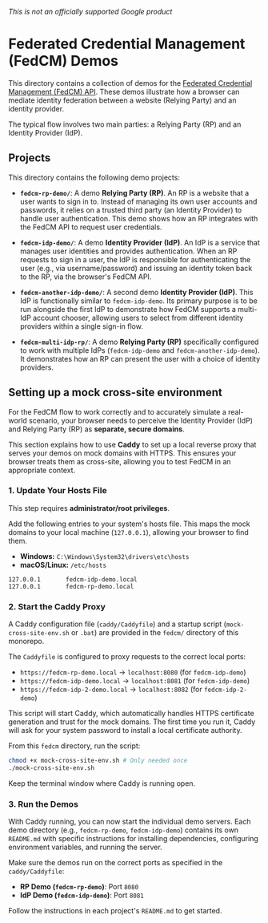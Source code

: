 *This is not an officially supported Google product*

# Federated Credential Management (FedCM) Demos

This directory contains a collection of demos for the [Federated Credential Management (FedCM) API](https://developer.chrome.com/docs/privacy-sandbox/fedcm/). These demos illustrate how a browser can mediate identity federation between a website (Relying Party) and an identity provider.

The typical flow involves two main parties: a Relying Party (RP) and an Identity Provider (IdP).

## Projects

This directory contains the following demo projects:

*   **`fedcm-rp-demo/`**: A demo **Relying Party (RP)**. An RP is a website that a user wants to sign in to. Instead of managing its own user accounts and passwords, it relies on a trusted third party (an Identity Provider) to handle user authentication. This demo shows how an RP integrates with the FedCM API to request user credentials.

*   **`fedcm-idp-demo/`**: A demo **Identity Provider (IdP)**. An IdP is a service that manages user identities and provides authentication. When an RP requests to sign in a user, the IdP is responsible for authenticating the user (e.g., via username/password) and issuing an identity token back to the RP, via the browser's FedCM API.

*   **`fedcm-another-idp-demo/`**: A second demo **Identity Provider (IdP)**. This IdP is functionally similar to `fedcm-idp-demo`. Its primary purpose is to be run alongside the first IdP to demonstrate how FedCM supports a multi-IdP account chooser, allowing users to select from different identity providers within a single sign-in flow.

*   **`fedcm-multi-idp-rp/`**: A demo **Relying Party (RP)** specifically configured to work with multiple IdPs (`fedcm-idp-demo` and `fedcm-another-idp-demo`). It demonstrates how an RP can present the user with a choice of identity providers.

## Setting up a mock cross-site environment

For the FedCM flow to work correctly and to accurately simulate a real-world scenario, your browser needs to perceive the Identity Provider (IdP) and Relying Party (RP) as **separate, secure domains**.

This section explains how to use **Caddy** to set up a local reverse proxy that serves your demos on mock domains with HTTPS. This ensures your browser treats them as cross-site, allowing you to test FedCM in an appropriate context.

### 1. Update Your Hosts File

This step requires **administrator/root privileges**.

Add the following entries to your system's hosts file. This maps the mock domains to your local machine (`127.0.0.1`), allowing your browser to find them.

*   **Windows:** `C:\Windows\System32\drivers\etc\hosts`
*   **macOS/Linux:** `/etc/hosts`

```
127.0.0.1       fedcm-idp-demo.local
127.0.0.1       fedcm-rp-demo.local
```

### 2. Start the Caddy Proxy

A Caddy configuration file (`caddy/Caddyfile`) and a startup script (`mock-cross-site-env.sh` or `.bat`) are provided in the `fedcm/` directory of this monorepo.

The `Caddyfile` is configured to proxy requests to the correct local ports:
*   `https://fedcm-rp-demo.local` -> `localhost:8080` (for `fedcm-idp-demo`)
*   `https://fedcm-idp-demo.local` -> `localhost:8081` (for `fedcm-idp-demo`)
*   `https://fedcm-idp-2-demo.local` -> `localhost:8082` (for `fedcm-idp-2-demo`)


This script will start Caddy, which automatically handles HTTPS certificate generation and trust for the mock domains. The first time you run it, Caddy will ask for your system password to install a local certificate authority.

From this `fedcm` directory, run the script:

```bash
chmod +x mock-cross-site-env.sh # Only needed once
./mock-cross-site-env.sh
```

Keep the terminal window where Caddy is running open.

### 3. Run the Demos

With Caddy running, you can now start the individual demo servers. Each demo directory (e.g., `fedcm-rp-demo`, `fedcm-idp-demo`) contains its own `README.md` with specific instructions for installing dependencies, configuring environment variables, and running the server.

Make sure the demos run on the correct ports as specified in the `caddy/Caddyfile`:
*   **RP Demo (`fedcm-rp-demo`)**: Port `8080`
*   **IdP Demo (`fedcm-idp-demo`)**: Port `8081`

Follow the instructions in each project's `README.md` to get started.
